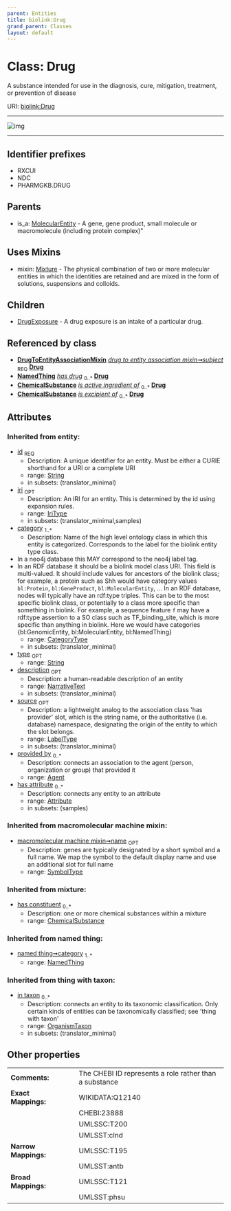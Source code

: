 ```yaml
---
parent: Entities
title: biolink:Drug
grand_parent: Classes
layout: default
---
```


# Class: Drug


A substance intended for use in the diagnosis, cure, mitigation, treatment, or prevention of disease

URI: [biolink:Drug](https://w3id.org/biolink/vocab/Drug)


---

![img](http://yuml.me/diagram/nofunky;dir:TB/class/[OrganismTaxon],[NamedThing],[MolecularEntity],[Mixture],[DrugToEntityAssociationMixin],[DrugExposure],[DrugToEntityAssociationMixin]-%20subject%201..1%3E[Drug%7Cid(i):string;iri(i):iri_type%20%3F;type(i):string%20%3F;name(i):label_type%20%3F;description(i):narrative_text%20%3F;source(i):label_type%20%3F],[Treatment]-%20has%20drug%200..%2A%3E[Drug],[Drug]uses%20-.-%3E[Mixture],[Drug]%5E-[DrugExposure],[MolecularEntity]%5E-[Drug],[Treatment],[ChemicalSubstance],[Attribute],[Agent])

---


## Identifier prefixes

 * RXCUI
 * NDC
 * PHARMGKB.DRUG

## Parents

 *  is_a: [MolecularEntity](MolecularEntity.md) - A gene, gene product, small molecule or macromolecule (including protein complex)"

## Uses Mixins

 *  mixin: [Mixture](Mixture.md) - The physical combination of two or more molecular entities in which the identities are retained and are mixed in the form of solutions, suspensions and colloids.

## Children

 * [DrugExposure](DrugExposure.md) - A drug exposure is an intake of a particular drug.

## Referenced by class

 *  **[DrugToEntityAssociationMixin](DrugToEntityAssociationMixin.md)** *[drug to entity association mixin➞subject](drug_to_entity_association_mixin_subject.md)*  <sub>REQ</sub>  **[Drug](Drug.md)**
 *  **[NamedThing](NamedThing.md)** *[has drug](has_drug.md)*  <sub>0..*</sub>  **[Drug](Drug.md)**
 *  **[ChemicalSubstance](ChemicalSubstance.md)** *[is active ingredient of](is_active_ingredient_of.md)*  <sub>0..*</sub>  **[Drug](Drug.md)**
 *  **[ChemicalSubstance](ChemicalSubstance.md)** *[is excipient of](is_excipient_of.md)*  <sub>0..*</sub>  **[Drug](Drug.md)**

## Attributes


### Inherited from entity:

 * [id](id.md)  <sub>REQ</sub>
    * Description: A unique identifier for an entity. Must be either a CURIE shorthand for a URI or a complete URI
    * range: [String](types/String.md)
    * in subsets: (translator_minimal)
 * [iri](iri.md)  <sub>OPT</sub>
    * Description: An IRI for an entity. This is determined by the id using expansion rules.
    * range: [IriType](types/IriType.md)
    * in subsets: (translator_minimal,samples)
 * [category](category.md)  <sub>1..*</sub>
    * Description: Name of the high level ontology class in which this entity is categorized. Corresponds to the label for the biolink entity type class.
 * In a neo4j database this MAY correspond to the neo4j label tag.
 * In an RDF database it should be a biolink model class URI.
This field is multi-valued. It should include values for ancestors of the biolink class; for example, a protein such as Shh would have category values `bl:Protein`, `bl:GeneProduct`, `bl:MolecularEntity`, ...
In an RDF database, nodes will typically have an rdf:type triples. This can be to the most specific biolink class, or potentially to a class more specific than something in biolink. For example, a sequence feature `f` may have a rdf:type assertion to a SO class such as TF_binding_site, which is more specific than anything in biolink. Here we would have categories {bl:GenomicEntity, bl:MolecularEntity, bl:NamedThing}
    * range: [CategoryType](types/CategoryType.md)
    * in subsets: (translator_minimal)
 * [type](type.md)  <sub>OPT</sub>
    * range: [String](types/String.md)
 * [description](description.md)  <sub>OPT</sub>
    * Description: a human-readable description of an entity
    * range: [NarrativeText](types/NarrativeText.md)
    * in subsets: (translator_minimal)
 * [source](source.md)  <sub>OPT</sub>
    * Description: a lightweight analog to the association class 'has provider' slot, which is the string name, or the authoritative (i.e. database) namespace, designating the origin of the entity to which the slot belongs.
    * range: [LabelType](types/LabelType.md)
    * in subsets: (translator_minimal)
 * [provided by](provided_by.md)  <sub>0..*</sub>
    * Description: connects an association to the agent (person, organization or group) that provided it
    * range: [Agent](Agent.md)
 * [has attribute](has_attribute.md)  <sub>0..*</sub>
    * Description: connects any entity to an attribute
    * range: [Attribute](Attribute.md)
    * in subsets: (samples)

### Inherited from macromolecular machine mixin:

 * [macromolecular machine mixin➞name](macromolecular_machine_mixin_name.md)  <sub>OPT</sub>
    * Description: genes are typically designated by a short symbol and a full name. We map the symbol to the default display name and use an additional slot for full name
    * range: [SymbolType](types/SymbolType.md)

### Inherited from mixture:

 * [has constituent](has_constituent.md)  <sub>0..*</sub>
    * Description: one or more chemical substances within a mixture
    * range: [ChemicalSubstance](ChemicalSubstance.md)

### Inherited from named thing:

 * [named thing➞category](named_thing_category.md)  <sub>1..*</sub>
    * range: [NamedThing](NamedThing.md)

### Inherited from thing with taxon:

 * [in taxon](in_taxon.md)  <sub>0..*</sub>
    * Description: connects an entity to its taxonomic classification. Only certain kinds of entities can be taxonomically classified; see 'thing with taxon'
    * range: [OrganismTaxon](OrganismTaxon.md)
    * in subsets: (translator_minimal)

## Other properties

|  |  |  |
| --- | --- | --- |
| **Comments:** | | The CHEBI ID represents a role rather than a substance |
| **Exact Mappings:** | | WIKIDATA:Q12140 |
|  | | CHEBI:23888 |
|  | | UMLSSC:T200 |
|  | | UMLSST:clnd |
| **Narrow Mappings:** | | UMLSSC:T195 |
|  | | UMLSST:antb |
| **Broad Mappings:** | | UMLSSC:T121 |
|  | | UMLSST:phsu |

